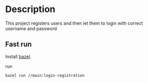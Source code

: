 # Description
This project registers users and then let them to login with correct username and password

## Fast run

Install [bazel](https://docs.bazel.build/versions/main/install.html).

run
```bash
bazel run //main:login-registration
```
